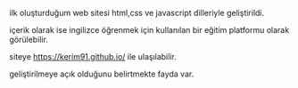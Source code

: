 ilk oluşturduğum web sitesi html,css ve javascript dilleriyle geliştirildi.

içerik olarak ise ingilizce öğrenmek için kullanılan bir eğitim platformu olarak görülebilir.

siteye https://kerim91.github.io/   ile ulaşılabilir.

geliştirilmeye açık olduğunu belirtmekte fayda var.
